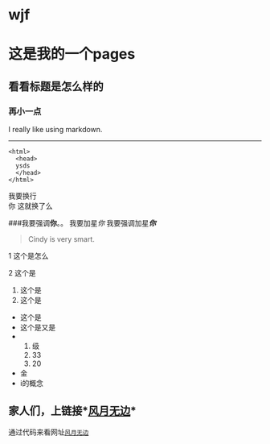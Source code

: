 # wjf
# 这是我的一个pages

## 看看标题是怎么样的
### 再小一点

I really like using markdown.
__________

    <html>
      <head>
      ysds
      </head>
    </html>
    

我要换行<br>你
这就换了么

###我要强调**你**。。
我要加星*你*
我要强调加星***你***

> Cindy is very smart.

1 这个是怎么

2 这个是

1. 这个是
2. 这个是

+ 这个是
+ 这个是又是
+   1. 级
    2. 33
    3. 20
+ 金
+ i的概念

## 家人们，上链接*[风月无边](https://www.cug.edu.cn "这是什么")*

通过代码来看网址[`风月无边`](https://www.cug.edu.cn)


